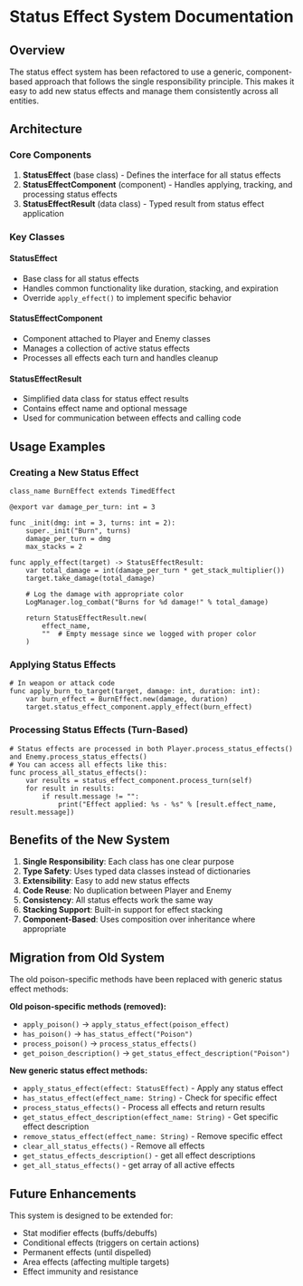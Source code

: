 # Status Effect System Documentation

## Overview

The status effect system has been refactored to use a generic, component-based approach that follows the single responsibility principle. This makes it easy to add new status effects and manage them consistently across all entities.

## Architecture

### Core Components

1. **StatusEffect** (base class) - Defines the interface for all status effects
2. **StatusEffectComponent** (component) - Handles applying, tracking, and processing status effects
3. **StatusEffectResult** (data class) - Typed result from status effect application

### Key Classes

#### StatusEffect
- Base class for all status effects
- Handles common functionality like duration, stacking, and expiration
- Override `apply_effect()` to implement specific behavior

#### StatusEffectComponent
- Component attached to Player and Enemy classes
- Manages a collection of active status effects
- Processes all effects each turn and handles cleanup

#### StatusEffectResult
- Simplified data class for status effect results
- Contains effect name and optional message
- Used for communication between effects and calling code

## Usage Examples

### Creating a New Status Effect

```gdscript
class_name BurnEffect extends TimedEffect

@export var damage_per_turn: int = 3

func _init(dmg: int = 3, turns: int = 2):
    super._init("Burn", turns)
    damage_per_turn = dmg
    max_stacks = 2

func apply_effect(target) -> StatusEffectResult:
    var total_damage = int(damage_per_turn * get_stack_multiplier())
    target.take_damage(total_damage)

    # Log the damage with appropriate color
    LogManager.log_combat("Burns for %d damage!" % total_damage)

    return StatusEffectResult.new(
        effect_name,
        ""  # Empty message since we logged with proper color
    )
```

### Applying Status Effects

```gdscript
# In weapon or attack code
func apply_burn_to_target(target, damage: int, duration: int):
    var burn_effect = BurnEffect.new(damage, duration)
    target.status_effect_component.apply_effect(burn_effect)
```

### Processing Status Effects (Turn-Based)

```gdscript
# Status effects are processed in both Player.process_status_effects() and Enemy.process_status_effects()
# You can access all effects like this:
func process_all_status_effects():
    var results = status_effect_component.process_turn(self)
    for result in results:
        if result.message != "":
            print("Effect applied: %s - %s" % [result.effect_name, result.message])
```

## Benefits of the New System

1. **Single Responsibility**: Each class has one clear purpose
2. **Type Safety**: Uses typed data classes instead of dictionaries
3. **Extensibility**: Easy to add new status effects
4. **Code Reuse**: No duplication between Player and Enemy
5. **Consistency**: All status effects work the same way
6. **Stacking Support**: Built-in support for effect stacking
7. **Component-Based**: Uses composition over inheritance where appropriate

## Migration from Old System

The old poison-specific methods have been replaced with generic status effect methods:

**Old poison-specific methods (removed):**
- `apply_poison()` → `apply_status_effect(poison_effect)`
- `has_poison()` → `has_status_effect("Poison")`
- `process_poison()` → `process_status_effects()`
- `get_poison_description()` → `get_status_effect_description("Poison")`

**New generic status effect methods:**
- `apply_status_effect(effect: StatusEffect)` - Apply any status effect
- `has_status_effect(effect_name: String)` - Check for specific effect
- `process_status_effects()` - Process all effects and return results
- `get_status_effect_description(effect_name: String)` - Get specific effect description
- `remove_status_effect(effect_name: String)` - Remove specific effect
- `clear_all_status_effects()` - Remove all effects
- `get_status_effects_description()` - get all effect descriptions
- `get_all_status_effects()` - get array of all active effects

## Future Enhancements

This system is designed to be extended for:
- Stat modifier effects (buffs/debuffs)
- Conditional effects (triggers on certain actions)
- Permanent effects (until dispelled)
- Area effects (affecting multiple targets)
- Effect immunity and resistance